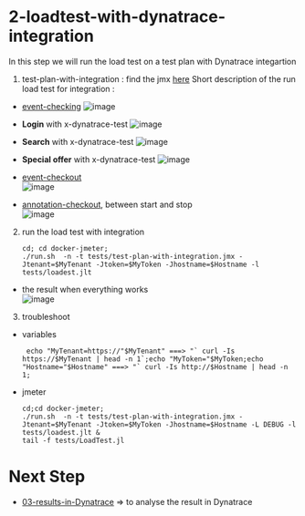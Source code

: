 # 2-loadtest-with-dynatrace-integration

In this step we will run the load test on a test plan with Dynatrace integartion   

1) test-plan-with-integration : find the jmx [here](https://github.com/dynatracelab/load-testing-automation/blob/main/test-plan-with-integration.jmx) 
Short description of the run load test for integration :  
- [event-checking](https://github.com/dynatracelab/load-testing-automation/blob/main/2-loadtest-with-dynatrace-integration/event-checking.json)
![image](https://user-images.githubusercontent.com/40337213/116277404-bab75c80-a785-11eb-8caf-dfcee8e498e4.png)

- **Login** with x-dynatrace-test
![image](https://user-images.githubusercontent.com/40337213/116277534-dd497580-a785-11eb-8ef1-d18913dd83a9.png)

- **Search** with x-dynatrace-test
![image](https://user-images.githubusercontent.com/40337213/116277666-feaa6180-a785-11eb-9e35-f707f06d910e.png)

- **Special offer** with x-dynatrace-test
![image](https://user-images.githubusercontent.com/40337213/116277790-1aae0300-a786-11eb-80d5-80a797c41323.png)

- [event-checkout](https://github.com/dynatracelab/load-testing-automation/blob/main/2-loadtest-with-dynatrace-integration/event-checkout.json)  
![image](https://user-images.githubusercontent.com/40337213/116277935-4335fd00-a786-11eb-9db9-90261e9a33ea.png)

- [annotation-checkout](https://github.com/dynatracelab/load-testing-automation/blob/main/2-loadtest-with-dynatrace-integration/event-checkout.json), between start and stop    
![image](https://user-images.githubusercontent.com/40337213/116278174-88f2c580-a786-11eb-865d-c1ad5a258157.png)


2) run the load test with integration   

       cd; cd docker-jmeter;
       ./run.sh  -n -t tests/test-plan-with-integration.jmx -Jtenant=$MyTenant -Jtoken=$MyToken -Jhostname=$Hostname -l tests/loadest.jlt
       
 - the result when everything works            
![image](https://user-images.githubusercontent.com/40337213/116279645-12ef5e00-a788-11eb-9c12-0149e1c3f234.png)

3) troubleshoot    

- variables
 
       echo "MyTenant=https://"$MyTenant" ===> "` curl -Is https://$MyTenant | head -n 1`;echo "MyToken="$MyToken;echo "Hostname="$Hostname" ===> "` curl -Is http://$Hostname | head -n 1;
       
- jmeter
       
      cd;cd docker-jmeter;
      ./run.sh  -n -t tests/test-plan-with-integration.jmx -Jtenant=$MyTenant -Jtoken=$MyToken -Jhostname=$Hostname -L DEBUG -l tests/loadest.jlt &
      tail -f tests/LoadTest.jl                 
                 
# Next Step
- [03-results-in-Dynatrace](https://github.com/dynatracelab/load-testing-automation/tree/main/03-results-in-Dynatrace) => to analyse the result in Dynatrace
